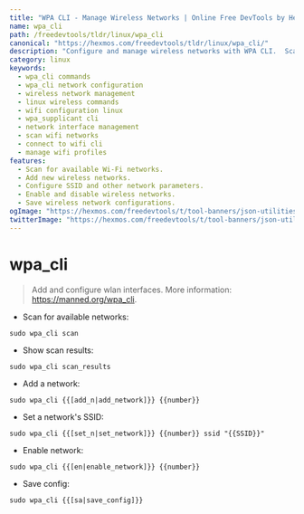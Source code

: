 ```yaml
---
title: "WPA CLI - Manage Wireless Networks | Online Free DevTools by Hexmos"
name: wpa_cli
path: /freedevtools/tldr/linux/wpa_cli
canonical: "https://hexmos.com/freedevtools/tldr/linux/wpa_cli/"
description: "Configure and manage wireless networks with WPA CLI.  Scan for networks, add networks, set SSIDs, and save configurations. Free online tool, no registration required."
category: linux
keywords:
  - wpa_cli commands
  - wpa_cli network configuration
  - wireless network management
  - linux wireless commands
  - wifi configuration linux
  - wpa_supplicant cli
  - network interface management
  - scan wifi networks
  - connect to wifi cli
  - manage wifi profiles
features:
  - Scan for available Wi-Fi networks.
  - Add new wireless networks.
  - Configure SSID and other network parameters.
  - Enable and disable wireless networks.
  - Save wireless network configurations.
ogImage: "https://hexmos.com/freedevtools/t/tool-banners/json-utilities-banner.png"
twitterImage: "https://hexmos.com/freedevtools/t/tool-banners/json-utilities-banner.png"
---
```


# wpa_cli

> Add and configure wlan interfaces.
> More information: <https://manned.org/wpa_cli>.

- Scan for available networks:

`sudo wpa_cli scan`

- Show scan results:

`sudo wpa_cli scan_results`

- Add a network:

`sudo wpa_cli {{[add_n|add_network]}} {{number}}`

- Set a network's SSID:

`sudo wpa_cli {{[set_n|set_network]}} {{number}} ssid "{{SSID}}"`

- Enable network:

`sudo wpa_cli {{[en|enable_network]}} {{number}}`

- Save config:

`sudo wpa_cli {{[sa|save_config]}}`
